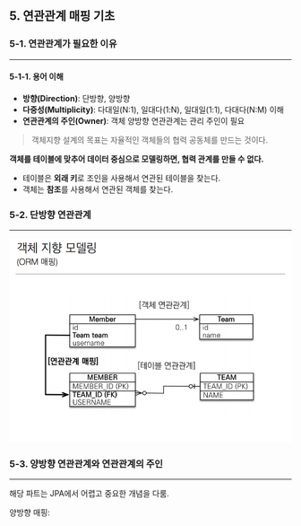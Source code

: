 ## 5. 연관관계 매핑 기초

### 5-1. 연관관계가 필요한 이유

___

#### 5-1-1. 용어 이해

- **방향(Direction)**: 단방향, 양방향
- **다중성(Multiplicity)**: 다대일(N:1), 일대다(1:N), 일대일(1:1), 다대다(N:M) 이해
- **연관관계의 주인(Owner)**: 객체 양방향 연관관계는 관리 주인이 필요

> 객체지향 설계의 목표는 자율적인 객체들의 협력 공동체를 만드는 것이다.

**객체를 테이블에 맞추어 데이터 중심으로 모델링하면, 협력 관계를 만들 수 없다.**

- 테이블은 **외래 키**로 조인을 사용해서 연관된 테이블을 찾는다.
- 객체는 **참조**를 사용해서 연관된 객체를 찾는다.

### 5-2. 단방향 연관관계

___
![객체지향모델링.png](../Img/05.연관관계_매핑_기초/객체지향모델링.png)

### 5-3. 양방향 연관관계와 연관관계의 주인

___
해당 파트는 JPA에서 어렵고 중요한 개념을 다룸.

양방향 매핑: 
